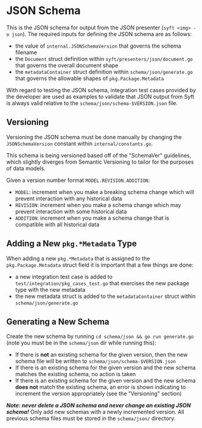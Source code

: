 # JSON Schema

This is the JSON schema for output from the JSON presenter (`syft <img> -o json`). The required inputs for defining the JSON schema are as follows:

- the value of `internal.JSONSchemaVersion` that governs the schema filename
- the `Document` struct definition within `syft/presenters/json/document.go` that governs the overall document shape
- the `metadataContainer` struct definition within `schema/json/generate.go` that governs the allowable shapes of `pkg.Package.Metadata`

With regard to testing the JSON schema, integration test cases provided by the developer are used as examples to validate that JSON output from Syft is always valid relative to the `schema/json/schema-$VERSION.json` file.

## Versioning

Versioning the JSON schema must be done manually by changing the `JSONSchemaVersion` constant within `internal/constants.go`.

This schema is being versioned based off of the "SchemaVer" guidelines, which slightly diverges from Semantic Versioning to tailor for the purposes of data models. 

Given a version number format `MODEL.REVISION.ADDITION`:

- `MODEL`: increment when you make a breaking schema change which will prevent interaction with any historical data
- `REVISION`: increment when you make a schema change which may prevent interaction with some historical data
- `ADDITION`: increment when you make a schema change that is compatible with all historical data

## Adding a New `pkg.*Metadata` Type

When adding a new `pkg.*Metadata` that is assigned to the `pkg.Package.Metadata` struct field it is important that a few things
are done:

- a new integration test case is added to `test/integration/pkg_cases_test.go` that exercises the new package type with the new metadata
- the new metadata struct is added to the `metadataContainer` struct within `schema/json/generate.go`

## Generating a New Schema

Create the new schema by running `cd schema/json && go run generate.go` (note you must be in the `schema/json` dir while running this):

- If there is **not** an existing schema for the given version, then the new schema file will be written to `schema/json/schema-$VERSION.json`
- If there is an existing schema for the given version and the new schema matches the existing schema, no action is taken
- If there is an existing schema for the given version and the new schema **does not** match the existing schema, an error is shown indicating to increment the version appropriately (see the "Versioning" section)

***Note: never delete a JSON schema and never change an existing JSON schema!*** Only add new schemas with a newly incremented version. All previous schema files must be stored in the `schema/json/` directory.